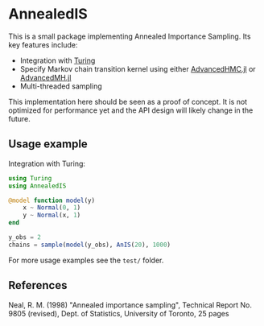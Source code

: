 # AnnealedIS

This is a small package implementing Annealed Importance Sampling. Its key features 
include:
- Integration with [Turing](https://github.com/TuringLang/Turing.jl)
- Specify Markov chain transition kernel using either [AdvancedHMC.jl](https://github.com/TuringLang/AdvancedHMC.jl) or 
[AdvancedMH.jl](https://github.com/TuringLang/AdvancedMH.jl)
- Multi-threaded sampling

This implementation here should be seen as a proof of concept. It is not optimized
for performance yet and the API design will likely change in the future.

## Usage example

Integration with Turing:
```julia
using Turing
using AnnealedIS

@model function model(y)
    x ~ Normal(0, 1)
    y ~ Normal(x, 1)
end

y_obs = 2
chains = sample(model(y_obs), AnIS(20), 1000)
```

For more usage examples see the `test/` folder.

## References

Neal, R. M. (1998) "Annealed importance sampling", Technical Report No. 9805 (revised), Dept. of Statistics, University of Toronto, 25 pages